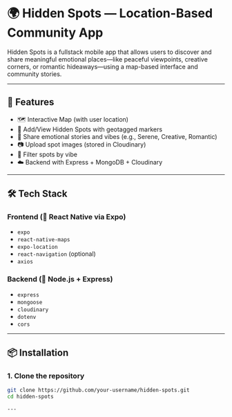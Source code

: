 # 🌍 Hidden Spots — Location-Based Community App

Hidden Spots is a fullstack mobile app that allows users to discover and share meaningful emotional places—like peaceful viewpoints, creative corners, or romantic hideaways—using a map-based interface and community stories.

---

## 📱 Features

- 🗺️ Interactive Map (with user location)
- 📍 Add/View Hidden Spots with geotagged markers
- 💬 Share emotional stories and vibes (e.g., Serene, Creative, Romantic)
- 📷 Upload spot images (stored in Cloudinary)
- 🔎 Filter spots by vibe
- ☁️ Backend with Express + MongoDB + Cloudinary

---

## 🛠 Tech Stack

### Frontend (📱 React Native via Expo)
- `expo`
- `react-native-maps`
- `expo-location`
- `react-navigation` (optional)
- `axios`

### Backend (🧠 Node.js + Express)
- `express`
- `mongoose`
- `cloudinary`
- `dotenv`
- `cors`

---

## 📦 Installation

### 1. Clone the repository

```bash
git clone https://github.com/your-username/hidden-spots.git
cd hidden-spots

---


